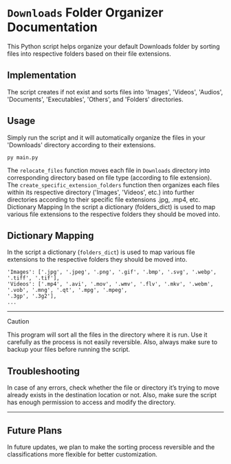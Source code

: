 # `Downloads` Folder Organizer Documentation

This Python script helps organize your default Downloads folder by sorting files into respective folders based on their file extensions.

## Implementation
The script creates if not exist and sorts files into 'Images', 'Videos', 'Audios', 'Documents', 'Executables', 'Others', and 'Folders' directories.

## Usage
Simply run the script and it will automatically organize the files in your 'Downloads' directory according to their extensions.
```
py main.py
```

The `relocate_files` function moves each file in `Downloads` directory into corresponding directory based on file type (according to file extension).
The `create_specific_extension_folders` function then organizes each files within its respective directory ('Images', 'Videos', etc.) into further directories according to their specific file extensions .jpg, .mp4, etc.
Dictionary Mapping
In the script a dictionary (folders_dict) is used to map various file extensions to the respective folders they should be moved into.

## Dictionary Mapping
In the script a dictionary (`folders_dict`) is used to map various file extensions to the respective folders they should be moved into.
```folders_dict = {
'Images': ['.jpg', '.jpeg', '.png', '.gif', '.bmp', '.svg', '.webp', '.tiff', '.tif'],
'Videos': ['.mp4', '.avi', '.mov', '.wmv', '.flv', '.mkv', '.webm', '.vob', '.mng', '.qt', '.mpg', '.mpeg',
'.3gp', '.3g2'],
...
```
---
>[!CAUTION]
>This program will sort all the files in the directory where it is run. Use it carefully as the process is not easily reversible. Also, always make sure to backup your files before running the script.

## Troubleshooting
In case of any errors, check whether the file or directory it’s trying to move already exists in the destination location or not. Also, make sure the script has enough permission to access and modify the directory.

---
## Future Plans
In future updates, we plan to make the sorting process reversible and the classifications more flexible for better customization.